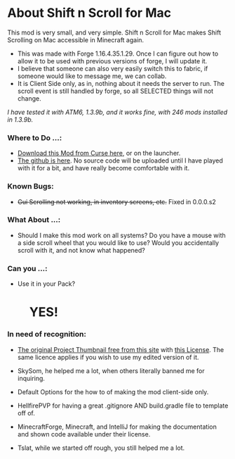 # About Shift n Scroll for Mac

This mod is very small, and very simple. Shift n Scroll for Mac makes Shift Scrolling on Mac accessible in Minecraft again.

*   This was made with Forge 1.16.4.35.1.29. Once I can figure out how to allow it to be used with previous versions of forge, I will update it.
*   I believe that someone can also very easily switch this to fabric, if someone would like to message me, we can collab.
*   It is Client Side only, as in, nothing about it needs the server to run. The scroll event is still handled by forge, so all SELECTED things will not change.

_I have tested it with ATM6, 1.3.9b, and it works fine, with 246 mods installed in 1.3.9b._

### Where to Do ...:

*   [Download this Mod from Curse here](https://www.curseforge.com/minecraft/mc-mods/shift-n-scroll-on-mac), or on the launcher.
*   [The github is here](https://github.com/desagas/Shift-n-Scroll-on-Mac). No source code will be uploaded until I have played with it for a bit, and have really become comfortable with it.

### Known Bugs:

*   ~~Gui Scrolling not working, in inventory screens, etc.~~ Fixed in 0.0.0.s2

### What About ...:

*   Should I make this mod work on all systems? Do you have a mouse with a side scroll wheel that you would like to use? Would you accidentally scroll with it, and not know what happened?

### Can you ...:
*   Use it in your Pack?
    # &nbsp;&nbsp;&nbsp;&nbsp;YES!

### In need of recognition:

*   [The original Project Thumbnail free from this site](https://commons.wikimedia.org/wiki/File:Shift_logo_1.jpg) with [this License](https://creativecommons.org/licenses/by-sa/4.0/deed.en). The same licence applies if you wish to use my edited version of it.

*   SkySom, he helped me a lot, when others literally banned me for inquiring.
*   Default Options for the how to of making the mod client-side only.
*   HellfirePVP for having a great .gitignore AND build.gradle file to template off of.
*   MinecraftForge, Minecraft, and IntelliJ for making the documentation and shown code available under their license.
*   Tslat, while we started off rough, you still helped me a lot.

